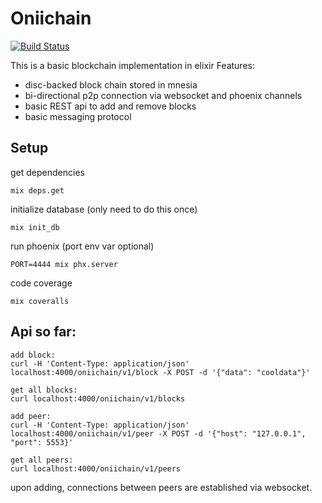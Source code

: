 # Oniichain

[![Build Status](https://jenkins.baited.me/job/Oniichain/badge/icon)](https://jenkins.baited.me/job/Oniichain/)

This is a basic blockchain implementation in elixir
Features:
- disc-backed block chain stored in mnesia
- bi-directional p2p connection via websocket and phoenix channels
- basic REST api to add and remove blocks
- basic messaging protocol

## Setup
get dependencies
```
mix deps.get
```
initialize database (only need to do this once)
```
mix init_db
```
run phoenix (port env var optional)
```
PORT=4444 mix phx.server
```

code coverage
```
mix coveralls
```

## Api so far:
```
add block:
curl -H 'Content-Type: application/json' localhost:4000/oniichain/v1/block -X POST -d '{"data": "cooldata"}'

get all blocks:
curl localhost:4000/oniichain/v1/blocks

add peer:
curl -H 'Content-Type: application/json' localhost:4000/oniichain/v1/peer -X POST -d '{"host": "127.0.0.1", "port": 5553}'

get all peers:
curl localhost:4000/oniichain/v1/peers
```
upon adding, connections between peers are established via websocket.
